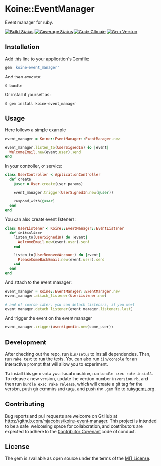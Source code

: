 # Koine::EventManager

Event manager for ruby.

[![Build Status](https://travis-ci.org/mjacobus/koine-event-manager.svg)](https://travis-ci.org/mjacobus/koine-event-manager)
[![Coverage Status](https://coveralls.io/repos/github/mjacobus/koine-event-manager/badge.svg?branch=master)](https://coveralls.io/github/mjacobus/koine-event-manager?branch=master)
[![Code Climate](https://codeclimate.com/github/mjacobus/koine-event-manager/badges/gpa.svg)](https://codeclimate.com/github/mjacobus/koine-event-manager)
[![Gem Version](https://badge.fury.io/rb/koine-event_manager.svg)](https://badge.fury.io/rb/koine-event_manager)

## Installation

Add this line to your application's Gemfile:

```ruby
gem 'koine-event_manager'
```

And then execute:

    $ bundle

Or install it yourself as:

    $ gem install koine-event_manager

## Usage

Here follows a simple example

```ruby
event_manager = Koine::EventManager::EventManager.new

event_manager.listen_to(UserSignedIn) do |event|
  WelcomeEmail.new(event.user).send
end
```

In your controller, or service:

```ruby
class UserController < ApplicationController
  def create
    @user = User.create(user_params)

    event_manager.trigger(UserSignedIn.new(@user))

    respond_with(@user)
  end
end
```

You can also create event listeners:

```ruby
class UserListener < Koine::EventManager::EventListener
  def initializer
    listen_to(UserSignedIn) do |event|
      WelcomeEmail.new(event.user).send
    end

    listen_to(UserRemovedAccount) do |event|
      PleaseComeBackEmail.new(event.user).send
    end
  end
end
```

And attach to the event manager:

```ruby
event_manager = Koine::EventManager::EventManager.new
event_manager.attach_listener(UserListener.new)

# and of course later, you can detach listeners, if you want
event_manager.detach_listener(event_manager.listeners.last)
```

And trigger the event on the event manager

```ruby
event_manager.trigger(UserSignedIn.new(some_user))
```

## Development

After checking out the repo, run `bin/setup` to install dependencies. Then, run `rake test` to run the tests. You can also run `bin/console` for an interactive prompt that will allow you to experiment.

To install this gem onto your local machine, run `bundle exec rake install`. To release a new version, update the version number in `version.rb`, and then run `bundle exec rake release`, which will create a git tag for the version, push git commits and tags, and push the `.gem` file to [rubygems.org](https://rubygems.org).

## Contributing

Bug reports and pull requests are welcome on GitHub at https://github.com/mjacobus/koine-event-manager. This project is intended to be a safe, welcoming space for collaboration, and contributors are expected to adhere to the [Contributor Covenant](contributor-covenant.org) code of conduct.


## License

The gem is available as open source under the terms of the [MIT License](http://opensource.org/licenses/MIT).

